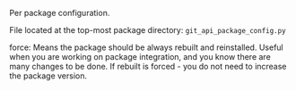 




Per package configuration.

File located at the top-most package directory: `git_api_package_config.py`

force: Means the package should be always rebuilt and reinstalled.
Useful when you are working on package integration, and you know there are many changes to be done.
If rebuilt is forced - you do not need to increase the package version.